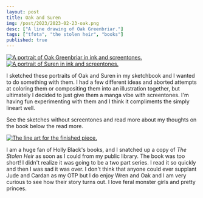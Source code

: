 ```yaml
---
layout: post
title: Oak and Suren
img: /post/2023/2023-02-23-oak.png
desc: ["A line drawing of Oak Greenbriar."]
tags: ["tfota", "the stolen heir", "books"]
published: true
---
```


<a href="{{ site.img_base_url }}/post/2023/2023-02-23-oak.png" title="Click for full size"><img src="{{ site.img_base_url }}/post/2023/2023-02-23-oak.png" alt="A portrait of Oak Greenbriar in ink and screentones."></a>
<a href="{{ site.img_base_url }}/post/2023/2023-02-23-suren.png" title="Click for full size"><img src="{{ site.img_base_url }}/post/2023/2023-02-23-suren.png" alt="A portrait of Suren in ink and screentones."></a>

I sketched these portraits of Oak and Suren in my sketchbook and I wanted to do something with them. I had a few different ideas and aborted attempts at coloring them or compositing them into an illustration together, but ultimately I decided to just give them a manga vibe with screentones. I'm having fun experimenting with them and I think it compliments the simply lineart well.

See the sketches without screentones and read more about my thoughts on the book below the read more.

<!--more-->

<a href="{{ site.img_base_url }}/post/2023/2023-02-23-suren-oak-portraits.png" title="Click for full size"><img src="{{ site.img_base_url }}/post/2023/2023-02-23-suren-oak-portraits.png" alt="The line art for the finished piece."></a>

I am a huge fan of Holly Black's books, and I snatched up a copy of *The Stolen Heir* as soon as I could from my public library. The book was too short! I didn't realize it was going to be a two part series. I read it so quickly and then I was sad it was over. I don't think that anyone could ever supplant Jude and Cardan as my OTP but I do enjoy Wren and Oak and I am very curious to see how their story turns out. I love feral monster girls and pretty princes. 
